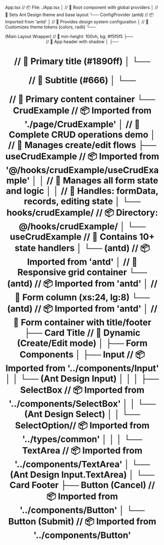 App.tsx                                     // 📦 File: ./App.tsx
│                                           // 🔸 Root component with global providers
│                                           // 🔹 Sets Ant Design theme and base layout
└── ConfigProvider (antd)                   // 📦 Imported from 'antd'
    │                                       // 🔸 Provides design system configuration
    │                                       // 🔹 Customizes theme tokens (colors, radii)
    └── <div> (Main Layout Wrapper)         // 🔹 min-height: 100vh, bg: #f5f5f5
        ├── <header>                        // 🔸 App header with shadow
        │   ├── <h1>                        // 🔹 Primary title (#1890ff)
        │   └── <p>                         // 🔸 Subtitle (#666)
        │
        └── <main>                         // 🔹 Primary content container
            └── CrudExample                 // 📦 Imported from './page/CrudExample'
                │                           // 🔸 Complete CRUD operations demo
                │                           // 🔹 Manages create/edit flows
                ├── useCrudExample          // 📦 Imported from '@/hooks/crudExample/useCrudExample'
                │   │                       // 🔹 Manages all form state and logic
                │   │                       // 🔸 Handles: formData, records, editing state
                │   └── hooks/crudExample/  // 📦 Directory: @/hooks/crudExample/
                │       └── useCrudExample  // 🔹 Contains 10+ state handlers
                │
                └── <Row> (antd)            // 📦 Imported from 'antd'
                    │                       // 🔹 Responsive grid container
                    └── <Col> (antd)       // 📦 Imported from 'antd'
                        │                   // 🔸 Form column (xs:24, lg:8)
                        └── <Card> (antd)   // 📦 Imported from 'antd'
                            │               // 🔹 Form container with title/footer
                            ├── Card Title  // 🔸 Dynamic (Create/Edit mode)
                            │
                            ├── Form Components
                            │   ├── Input          // 📦 Imported from '../components/Input'
                            │   │   └── (Ant Design Input)
                            │   │
                            │   ├── SelectBox       // 📦 Imported from '../components/SelectBox'
                            │   │   └── (Ant Design Select)
                            │   │   └── SelectOption// 📦 Imported from '../types/common'
                            │   │
                            │   └── TextArea        // 📦 Imported from '../components/TextArea'
                            │       └── (Ant Design Input.TextArea)
                            │
                            └── Card Footer
                                ├── Button (Cancel) // 📦 Imported from '../components/Button'
                                │
                                └── Button (Submit) // 📦 Imported from '../components/Button'
                                


